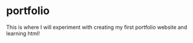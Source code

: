 # portfolio
This is where I will experiment with creating my first portfolio website and learning html!
